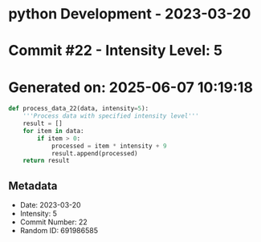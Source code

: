 ﻿# python Development - 2023-03-20
# Commit #22 - Intensity Level: 5
# Generated on: 2025-06-07 10:19:18
```python
def process_data_22(data, intensity=5):
    '''Process data with specified intensity level'''
    result = []
    for item in data:
        if item > 0:
            processed = item * intensity + 9
            result.append(processed)
    return result
```
## Metadata
- Date: 2023-03-20
- Intensity: 5
- Commit Number: 22
- Random ID: 691986585
